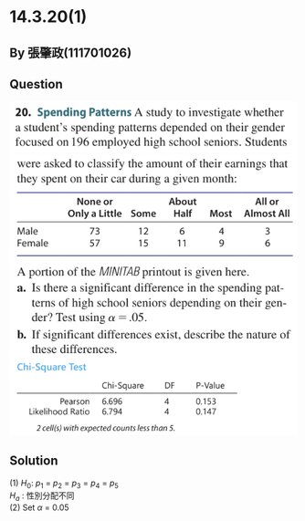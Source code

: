 # 14.3.20(1)

## By 張肇政(111701026)

## Question
![image](https://github.com/HWTeng-Course/202402-Statistics/blob/main/Images/14.3.20.1.png)
![image](https://github.com/HWTeng-Course/202402-Statistics/blob/main/Images/14.3.20.2.png)

## Solution
(1) 
$H_0$: $p_1$ = $p_2$ = $p_3$ = $p_4$ = $p_5$ \
$H_a$ : 性別分配不同\
(2)
Set $\alpha$ = 0.05

